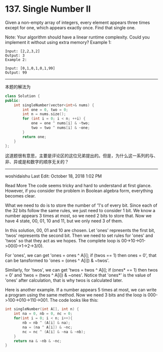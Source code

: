 # 137. Single Number II
Given a non-empty array of integers, every element appears three times except for one, which appears exactly once. Find that single one.

Note:
Your algorithm should have a linear runtime complexity. Could you implement it without using extra memory?
Example 1:
```
Input: [2,2,3,2]
Output: 3
Example 2:

Input: [0,1,0,1,0,1,99]
Output: 99
```
****
本题的解法为
```C++
class Solution {
public:
    int singleNumber(vector<int>& nums) {
        int one = 0, two = 0;
        int n = nums.size();
        for (int i = 0; i < n; ++i) {
            one = one ^ nums[i] & ~two;
            two = two ^ nums[i] & ~one;
        }
        return one;
    }
};
```

这道题很有意思，主要是评论区的这位兄弟提出的。但是，为什么这一系列的与、非、异或是和数字的顺序无关的？
_________________________________________________________________________________________________
woshidaishu
Last Edit: October 18, 2018 1:02 PM

Read More
The code seems tricky and hard to understand at first glance.
However, if you consider the problem in Boolean algebra form, everything becomes clear.

What we need to do is to store the number of '1's of every bit. Since each of the 32 bits follow the same rules, we just need to consider 1 bit. We know a number appears 3 times at most, so we need 2 bits to store that. Now we have 4 state, 00, 01, 10 and 11, but we only need 3 of them.

In this solution, 00, 01 and 10 are chosen. Let 'ones' represents the first bit, 'twos' represents the second bit. Then we need to set rules for 'ones' and 'twos' so that they act as we hopes. The complete loop is 00->10->01->00(0->1->2->3/0).

For 'ones', we can get 'ones = ones ^ A[i]; if (twos == 1) then ones = 0', that can be tansformed to 'ones = (ones ^ A[i]) & ~twos'.

Similarly, for 'twos', we can get 'twos = twos ^ A[i]; if (ones* == 1) then twos = 0' and 'twos = (twos ^ A[i]) & ~ones'. Notice that 'ones*' is the value of 'ones' after calculation, that is why twos is
calculated later.

Here is another example. If a number appears 5 times at most, we can write a program using the same method. Now we need 3 bits and the loop is 000->100->010->110->001. The code looks like this:
```C++
int singleNumber(int A[], int n) {
	int na = 0, nb = 0, nc = 0;
	for(int i = 0; i < n; i++){
		nb = nb ^ (A[i] & na);
		na = (na ^ A[i]) & ~nc;
		nc = nc ^ (A[i] & ~na & ~nb);
	}
	return na & ~nb & ~nc;
}
```

